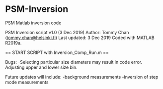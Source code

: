 # PSM-Inversion
PSM Matlab inversion code

PSM Inversion script v1.0 (3 Dec 2019)
Author: Tommy Chan (tommy.chan@helsinki.fi)
Last updated: 3 Dec 2019
Coded with MATLAB R2019a.

 == START SCRIPT with Inversion_Comp_Run.m ==

Bugs:
-Selecting particular size diameters may result in code error. Adjusting upper and lower size bin.

Future updates will include:
-background measurements
-inversion of step mode measurements
